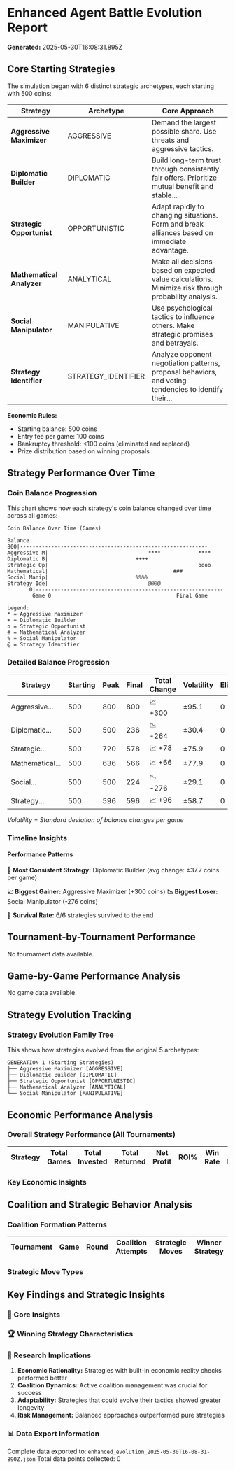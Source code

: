 # Enhanced Agent Battle Evolution Report

**Generated:** 2025-05-30T16:08:31.895Z

## Core Starting Strategies

The simulation began with 6 distinct strategic archetypes, each starting with 500 coins:

| Strategy | Archetype | Core Approach |
|----------|-----------|---------------|
| **Aggressive Maximizer** | AGGRESSIVE | Demand the largest possible share. Use threats and aggressive tactics. |
| **Diplomatic Builder** | DIPLOMATIC | Build long-term trust through consistently fair offers. Prioritize mutual benefit and stable... |
| **Strategic Opportunist** | OPPORTUNISTIC | Adapt rapidly to changing situations. Form and break alliances based on immediate advantage. |
| **Mathematical Analyzer** | ANALYTICAL | Make all decisions based on expected value calculations. Minimize risk through probability analysis. |
| **Social Manipulator** | MANIPULATIVE | Use psychological tactics to influence others. Make strategic promises and betrayals. |
| **Strategy Identifier** | STRATEGY_IDENTIFIER | Analyze opponent negotiation patterns, proposal behaviors, and voting tendencies to identify their... |

**Economic Rules:**
- Starting balance: 500 coins
- Entry fee per game: 100 coins
- Bankruptcy threshold: <100 coins (eliminated and replaced)
- Prize distribution based on winning proposals

## Strategy Performance Over Time

### Coin Balance Progression

This chart shows how each strategy's coin balance changed over time across all games:


```
Coin Balance Over Time (Games)

Balance
800|------------------------------------------------------------
Aggressive M|                                ****            ****        
Diplomatic B|                            ++++                            
Strategic Op|                                                oooo        
Mathematical|                                        ###                 
Social Manip|                            %%%%                            
Strategy Ide|                                @@@@                        
       0|------------------------------------------------------------
        Game 0                                        Final Game

Legend:
* = Aggressive Maximizer
+ = Diplomatic Builder
o = Strategic Opportunist
# = Mathematical Analyzer
% = Social Manipulator
@ = Strategy Identifier
```

### Detailed Balance Progression

| Strategy | Starting | Peak | Final | Total Change | Volatility | Eliminations |
|----------|----------|------|-------|--------------|------------|-------------|
| Aggressive... | 500 | 800 | 800 | 📈 +300 | ±95.1 | 0 |
| Diplomatic... | 500 | 500 | 236 | 📉 -264 | ±30.4 | 0 |
| Strategic... | 500 | 720 | 578 | 📈 +78 | ±75.9 | 0 |
| Mathematical... | 500 | 636 | 566 | 📈 +66 | ±77.9 | 0 |
| Social... | 500 | 500 | 224 | 📉 -276 | ±29.1 | 0 |
| Strategy... | 500 | 596 | 596 | 📈 +96 | ±58.7 | 0 |

*Volatility = Standard deviation of balance changes per game*

### Timeline Insights

#### Performance Patterns

**🎯 Most Consistent Strategy:** Diplomatic Builder (avg change: ±37.7 coins per game)

**📈 Biggest Gainer:** Aggressive Maximizer (+300 coins)
**📉 Biggest Loser:** Social Manipulator (-276 coins)

**🏥 Survival Rate:** 6/6 strategies survived to the end

## Tournament-by-Tournament Performance

No tournament data available.

## Game-by-Game Performance Analysis

No game data available.

## Strategy Evolution Tracking

### Strategy Evolution Family Tree

This shows how strategies evolved from the original 5 archetypes:

```
GENERATION 1 (Starting Strategies)
├── Aggressive Maximizer [AGGRESSIVE]
├── Diplomatic Builder [DIPLOMATIC]
├── Strategic Opportunist [OPPORTUNISTIC]
├── Mathematical Analyzer [ANALYTICAL]
└── Social Manipulator [MANIPULATIVE]

```

## Economic Performance Analysis

### Overall Strategy Performance (All Tournaments)

| Strategy | Total Games | Total Invested | Total Returned | Net Profit | ROI% | Win Rate | Avg Profit/Game |
|----------|-------------|----------------|----------------|------------|------|----------|------------------|

### Key Economic Insights

## Coalition and Strategic Behavior Analysis

### Coalition Formation Patterns

| Tournament | Game | Round | Coalition Attempts | Strategic Moves | Winner Strategy |
|------------|------|-------|-------------------|-----------------|----------------|

### Strategic Move Types

## Key Findings and Strategic Insights

### 🎯 Core Insights

### 🏆 Winning Strategy Characteristics

### 🔬 Research Implications

1. **Economic Rationality:** Strategies with built-in economic reality checks performed better
2. **Coalition Dynamics:** Active coalition management was crucial for success
3. **Adaptability:** Strategies that could evolve their tactics showed greater longevity
4. **Risk Management:** Balanced approaches outperformed pure strategies

### 📊 Data Export Information

Complete data exported to: `enhanced_evolution_2025-05-30T16-08-31-890Z.json`
Total data points collected: 0

